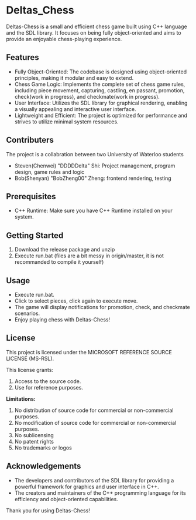 # Deltas_Chess
Deltas-Chess is a small and efficient chess game built using C++ language and the SDL library. It focuses on being fully object-oriented and aims to provide an enjoyable chess-playing experience.

## Features

- Fully Object-Oriented: The codebase is designed using object-oriented principles, making it modular and easy to extend.
- Chess Game Logic: Implements the complete set of chess game rules, including piece movement, capturing, castling, en passant, promotion, check(work in progress), and checkmate(work in progress).
- User Interface: Utilizes the SDL library for graphical rendering, enabling a visually appealing and interactive user interface.
- Lightweight and Efficient: The project is optimized for performance and strives to utilize minimal system resources.

## Contributers

The project is a collabration between two University of Waterloo students
- Steven(Chenwei) "DDDDDelta" Shi: Project management, program design, game rules and logic
- Bob(Shenyan) "BobZheng00" Zheng: frontend rendering, testing

## Prerequisites

- C++ Runtime: Make sure you have C++ Runtime installed on your system.

## Getting Started

1. Download the release package and unzip
2. Execute run.bat
(files are a bit messy in origin/master, it is not recommanded to compile it yourself)

## Usage

- Execute run.bat.
- Click to select pieces, click again to execute move.
- The game will display notifications for promotion, check, and checkmate scenarios.
- Enjoy playing chess with Deltas-Chess!


## License

This project is licensed under the MICROSOFT REFERENCE SOURCE LICENSE (MS-RSL).

This license grants:
1. Access to the source code.
2. Use for reference purposes.

**Limitations:**
1. No distribution of source code for commercial or non-commercial purposes.
2. No modification of source code for commercial or non-commercial purposes.
3. No sublicensing
4. No patent rights
5. No trademarks or logos
 
## Acknowledgements

- The developers and contributors of the SDL library for providing a powerful framework for graphics and user interface in C++.
- The creators and maintainers of the C++ programming language for its efficiency and object-oriented capabilities.


Thank you for using Deltas-Chess!
